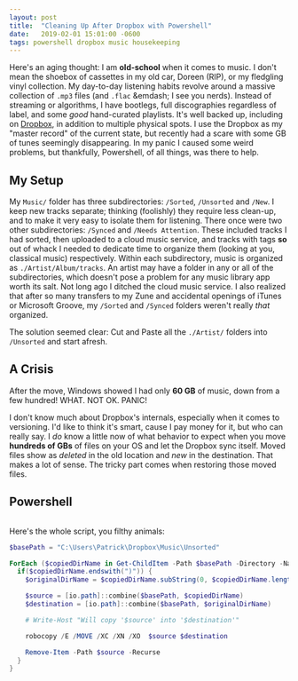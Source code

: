 ```yaml
---
layout: post
title:  "Cleaning Up After Dropbox with Powershell"
date:   2019-02-01 15:01:00 -0600
tags: powershell dropbox music housekeeping
---
```


Here's an aging thought: I am **old-school** when it comes to music. I don't mean the shoebox of  cassettes in my old car, Doreen (RIP), or my fledgling vinyl collection. My day-to-day listening habits revolve around a massive collection of `.mp3` files (and `.flac` &emdash; I see you nerds). Instead of streaming or algorithms, I have bootlegs, full discographies regardless of label, and some _good_ hand-curated playlists. It's well backed up, including on [Dropbox](), in addition to multiple physical spots. I use the Dropbox as my "master record" of the current state, but recently had a scare with some GB of tunes seemingly disappearing. In my panic I caused some weird problems, but thankfully, Powershell, of all things, was there to help.<!--more-->

## My Setup

My `Music/` folder has three subdirectories: `/Sorted`, `/Unsorted` and `/New`. I keep new tracks separate; thinking (foolishly) they require less clean-up, and to make it very easy to isolate them for listening. There once were two other subdirectories: `/Synced` and `/Needs Attention`. These included tracks I had sorted, then uploaded to a cloud music service, and tracks with tags **so** out of whack I needed to dedicate time to organize them (looking at you, classical music) respectively. Within each subdirectory, music is organized as `./Artist/Album/tracks`. An artist may have a folder in any or all of the subdirectories, which doesn't pose a problem for any music library app worth its salt. Not long ago I ditched the cloud music service. I also realized that after so many transfers to my Zune and accidental openings of iTunes or Microsoft Groove, my `/Sorted` and `/Synced` folders weren't really _that_ organized.

The solution seemed clear: Cut and Paste all the `./Artist/` folders into `/Unsorted` and start afresh.

## A Crisis

After the move, Windows showed I had only **60 GB** of music, down from a few hundred! WHAT. NOT OK. PANIC!

I don't know much about Dropbox's internals, especially when it comes to versioning. I'd like to think it's smart, cause I pay money for it, but who can really say. I _do_ know a little now of what behavior to expect when you move **hundreds of GBs** of files on your OS and let the Dropbox sync itself. Moved files show as _deleted_ in the old location and _new_ in the destination. That makes a lot of sense. The tricky part comes when restoring those moved files.


## Powershell

```

```


Here's the whole script, you filthy animals:

``` powershell
$basePath = "C:\Users\Patrick\Dropbox\Music\Unsorted"

ForEach ($copiedDirName in Get-ChildItem -Path $basePath -Directory -Name){
  if($copiedDirName.endswith(")")) {
    $originalDirName = $copiedDirName.subString(0, $copiedDirName.length-4)

    $source = [io.path]::combine($basePath, $copiedDirName)
    $destination = [io.path]::combine($basePath, $originalDirName)

    # Write-Host "Will copy '$source' into '$destination'"

    robocopy /E /MOVE /XC /XN /XO  $source $destination

    Remove-Item -Path $source -Recurse
  }
}
```

